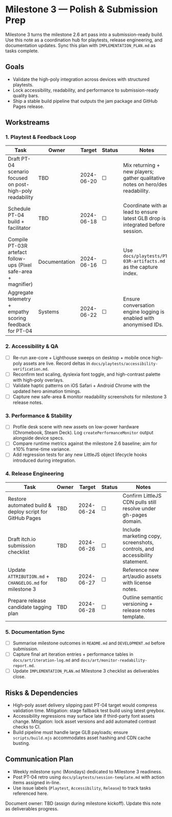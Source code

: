 # Milestone 3 — Polish & Submission Prep

Milestone 3 turns the milestone 2.6 art pass into a submission-ready build. Use this note as a coordination hub for playtests, release engineering, and documentation updates. Sync this plan with `IMPLEMENTATION_PLAN.md` as tasks complete.

## Goals

- Validate the high-poly integration across devices with structured playtests.
- Lock accessibility, readability, and performance to submission-ready quality bars.
- Ship a stable build pipeline that outputs the jam package and GitHub Pages release.

## Workstreams

### 1. Playtest & Feedback Loop

| Task | Owner | Target | Status | Notes |
| --- | --- | --- | --- | --- |
| Draft PT-04 scenario focused on post-high-poly readability | TBD | 2024-06-20 | ☐ | Mix returning + new players; gather qualitative notes on hero/desk readability. |
| Schedule PT-04 build + facilitator | TBD | 2024-06-18 | ☐ | Coordinate with art lead to ensure latest GLB drop is integrated before session. |
| Compile PT-03R artefact follow-ups (Pixel safe-area + magnifier) | Documentation | 2024-06-16 | ☐ | Use `docs/playtests/PT-03R-artifacts.md` as the capture index. |
| Aggregate telemetry + empathy scoring feedback for PT-04 | Systems | 2024-06-22 | ☐ | Ensure conversation engine logging is enabled with anonymised IDs. |

### 2. Accessibility & QA

- [ ] Re-run axe-core + Lighthouse sweeps on desktop + mobile once high-poly assets are live. Record deltas in `docs/playtests/accessibility-verification.md`.
- [ ] Reconfirm text scaling, dyslexia font toggle, and high-contrast palette with high-poly overlays.
- [ ] Validate haptic patterns on iOS Safari + Android Chrome with the updated hero animation timings.
- [ ] Capture new safe-area & monitor readability screenshots for milestone 3 release notes.

### 3. Performance & Stability

- [ ] Profile desk scene with new assets on low-power hardware (Chromebook, Steam Deck). Log `createPerformanceMonitor` output alongside device specs.
- [ ] Compare runtime metrics against the milestone 2.6 baseline; aim for ±10% frame-time variance.
- [ ] Add regression tests for any new LittleJS object lifecycle hooks introduced during integration.

### 4. Release Engineering

| Task | Owner | Target | Status | Notes |
| --- | --- | --- | --- | --- |
| Restore automated build & deploy script for GitHub Pages | TBD | 2024-06-24 | ☐ | Confirm LittleJS CDN pulls still resolve under gh-pages domain. |
| Draft itch.io submission checklist | TBD | 2024-06-26 | ☐ | Include marketing copy, screenshots, controls, and accessibility statement. |
| Update `ATTRIBUTION.md` + `CHANGELOG.md` for milestone 3 | TBD | 2024-06-27 | ☐ | Reference new art/audio assets with license notes. |
| Prepare release candidate tagging plan | TBD | 2024-06-28 | ☐ | Outline semantic versioning + release notes template. |

### 5. Documentation Sync

- [ ] Summarise milestone outcomes in `README.md` and `DEVELOPMENT.md` before submission.
- [ ] Capture final art iteration entries + performance tables in `docs/art/iteration-log.md` and `docs/art/monitor-readability-report.md`.
- [ ] Update `IMPLEMENTATION_PLAN.md` Milestone 3 checklist as deliverables close.

## Risks & Dependencies

- High-poly asset delivery slipping past PT-04 target would compress validation time. Mitigation: stage fallback test build using latest greybox.
- Accessibility regressions may surface late if third-party font assets change. Mitigation: lock asset versions and add automated contrast checks to CI.
- Build pipeline must handle large GLB payloads; ensure `scripts/build.mjs` accommodates asset hashing and CDN cache busting.

## Communication Plan

- Weekly milestone sync (Mondays) dedicated to Milestone 3 readiness.
- Post PT-04 retro using `docs/playtests/session-template.md` with action items assigned in-line.
- Use issue labels (`Playtest`, `Accessibility`, `Release`) to track tasks referenced here.

Document owner: TBD (assign during milestone kickoff). Update this note as deliverables progress.
